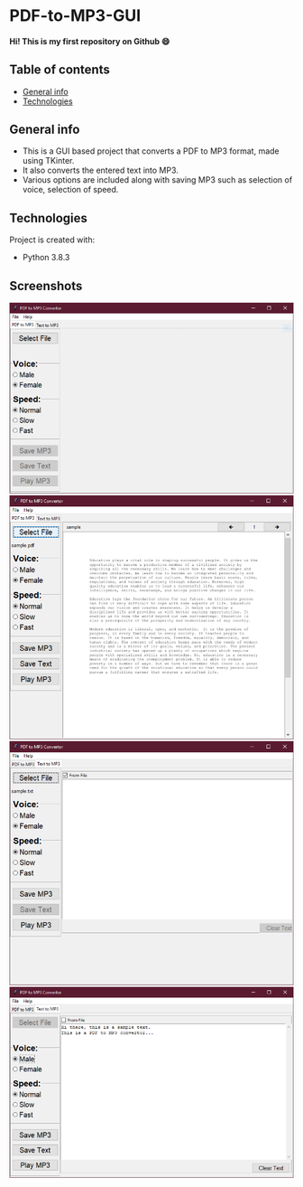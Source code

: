 # PDF-to-MP3-GUI

#### Hi! This is my first repository on Github :smile:

## Table of contents
* [General info](#general-info)
* [Technologies](#technologies)

## General info
- This is a GUI based project that converts a PDF to MP3 format, made using TKinter.
- It also converts the entered text into MP3.
- Various options are included along with saving MP3 such as selection of voice, selection of speed.

## Technologies
Project is created with:
* Python 3.8.3

## Screenshots
![Image description](./Screenshots/Screenshot_1.PNG)
![Image description](./Screenshots/Screenshot_2.PNG)
![Image description](./Screenshots/Screenshot_3.PNG)
![Image description](./Screenshots/Screenshot_4.PNG)
